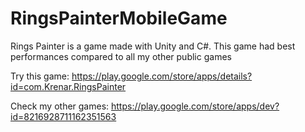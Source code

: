 # RingsPainterMobileGame
 Rings Painter is a game made with Unity and C#. This game had best performances compared to all my other public games
 
 
 Try this game: https://play.google.com/store/apps/details?id=com.Krenar.RingsPainter
 
 Check my other games: https://play.google.com/store/apps/dev?id=8216928711162351563
